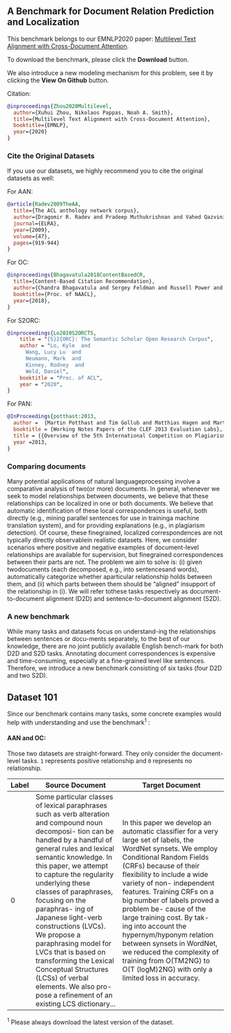 ## A Benchmark for Document Relation Prediction and Localization
This benchmark belongs to our EMNLP2020 paper: [Multilevel Text Alignment with Cross-Document Attention](https://arxiv.org/abs/2010.01263). 

To download the benchmark, please click the **Download** button.

We also introduce a new modeling mechanism for this problem, see it by clicking the **View On Github** button.

Citation:

```bibtex
@inproceedings{Zhou2020Multilevel,
  author={Xuhui Zhou, Nikolaos Pappas, Noah A. Smith},
  title={Multilevel Text Alignment with Cross-Document Attention},
  booktitle={EMNLP},
  year={2020}
}
```

### Cite the Original Datasets
If you use our datasets, we highly recommend you to cite the original datasets as well:

For AAN:
```bibtex
@article{Radev2009TheAA,
  title={The ACL anthology network corpus},
  author={Dragomir R. Radev and Pradeep Muthukrishnan and Vahed Qazvinian and Amjad Abu-Jbara},
  journal={ELRA},
  year={2009},
  volume={47},
  pages={919-944}
}
```
For OC:
```bibtex
@inproceedings{Bhagavatula2018ContentBasedCR,
  title={Content-Based Citation Recommendation},
  author={Chandra Bhagavatula and Sergey Feldman and Russell Power and Waleed Ammar},
  booktitle={Proc. of NAACL},
  year={2018},
}
```
For S2ORC:
```bibtex
@inproceedings{Lo2020S2ORCTS,
    title = "{S}2{ORC}: The Semantic Scholar Open Research Corpus",
    author = "Lo, Kyle  and
      Wang, Lucy Lu  and
      Neumann, Mark  and
      Kinney, Rodney  and
      Weld, Daniel",
    booktitle = "Proc. of ACL",
    year = "2020",
}
```
For PAN:
```bibtex
@InProceedings{potthast:2013,
  author =  {Martin Potthast and Tim Gollub and Matthias Hagen and Martin Tippmann and Johannes Kiesel and Paolo Rosso and Efstathios Stamatatos and Benno Stein},
  booktitle = {Working Notes Papers of the CLEF 2013 Evaluation Labs},
  title = {{Overview of the 5th International Competition on Plagiarism Detection}},
  year =2013,
}
```

### Comparing documents
Many potential applications of natural languageprocessing involve a comparative analysis of two(or more) documents. In general, whenever we seek to model relationships between documents, we believe that these relationships can be localized in one or both documents. We believe that automatic identification of these local correspondences is useful, both directly (e.g., mining parallel sentences for use in traininga machine translation system), and for providing explanations (e.g., in plagiarism detection). Of course, these finegrained, localized correspondences are not typically directly observablein realistic datasets.  Here, we consider scenarios where positive and negative examples of document-level relationships are available for supervision, but finegrained correspondences between their parts are not. The problem we aim to solve is:  (i) given twodocuments (each decomposed, e.g., into sentencesand  words),  automatically  categorize  whether  aparticular relationship holds between them, and (ii) which parts between them should be “aligned” insupport of the relationship in (i). We will refer tothese tasks respectively as document-to-document alignment (D2D) and sentence-to-document alignment (S2D).

### A new benchmark
While many tasks and datasets focus on understand-ing the relationships between sentences or docu-ments separately, to the best of our knowledge, there are no joint publicly available English bench-mark for both D2D and S2D tasks. Annotating document correspondences is expensive and time-consuming, especially at a fine-grained level like sentences. Therefore, we introduce a new benchmark consisting of six tasks (four D2D and two S2D). 

## Dataset 101
Since our benchmark contains many tasks, some concrete examples would help with understanding and use the benchmark<sup>1</sup> : 

#### AAN and OC:
Those two datasets are straight-forward. They only consider the document-level tasks. ```1``` represents positive relationship and ```0``` represents no relationship.

| Label      | Source Document | Target Document | 
| ----------- | ----------- | ----------- |
|   0  | Some particular classes of lexical paraphrases such as verb alteration and compound noun decomposi- tion can be handled by a handful of general rules and lexical semantic knowledge. In this paper, we attempt to capture the regularity underlying these classes of paraphrases, focusing on the paraphras- ing of Japanese light-verb constructions (LVCs). We propose a paraphrasing model for LVCs that is based on transforming the Lexical Conceptual Structures (LCSs) of verbal elements. We also pro- pose a refinement of an existing LCS dictionary... | In this paper we develop an automatic classifier for a very large set of labels, the WordNet synsets. We employ Conditional Random Fields (CRFs) because of their flexibility to include a wide variety of non- independent features. Training CRFs on a big number of labels proved a problem be- cause of the large training cost. By tak- ing into account the hypernym/hyponym relation between synsets in WordNet, we reduced the complexity of training from O(TM2NG) to O(T (logM)2NG) with only a limited loss in accuracy. |




<sup>1</sup> Please always download the latest version of the dataset.
